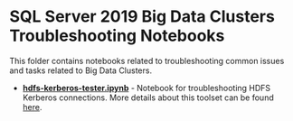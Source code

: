 # SQL Server 2019 Big Data Clusters Troubleshooting Notebooks
This folder contains notebooks related to troubleshooting common issues and tasks related to Big Data Clusters.

* **[hdfs-kerberos-tester.ipynb](https://github.com/microsoft/sql-server-samples/blob/master/samples/manage/hdfs-kerberos-tester/hdfs-kerberos-tester.ipynb)** - Notebook for troubleshooting HDFS Kerberos connections. More details about this toolset can be found [here](https://github.com/microsoft/sql-server-samples/tree/master/samples/manage/hdfs-kerberos-tester).
